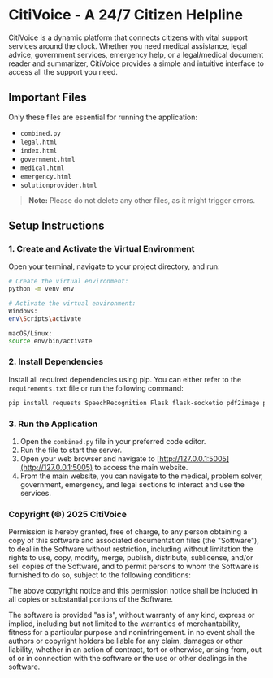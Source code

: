 # CitiVoice - A 24/7 Citizen Helpline 

CitiVoice is a dynamic platform that connects citizens with vital support services around the clock. Whether you need medical assistance, legal advice, government services, emergency help, or a legal/medical document reader and summarizer, CitiVoice provides a simple and intuitive interface to access all the support you need.

## Important Files

Only these files are essential for running the application:

- `combined.py`
- `legal.html`
- `index.html`
- `government.html`
- `medical.html`
- `emergency.html`
- `solutionprovider.html`

> **Note:** Please do not delete any other files, as it might trigger errors.

## Setup Instructions

### 1. Create and Activate the Virtual Environment

Open your terminal, navigate to your project directory, and run:

```bash
# Create the virtual environment:
python -m venv env

# Activate the virtual environment:
Windows:
env\Scripts\activate

macOS/Linux:
source env/bin/activate
```
### 2. Install Dependencies

Install all required dependencies using pip. You can either refer to the `requirements.txt` file or run the following command:


```bash
pip install requests SpeechRecognition Flask flask-socketio pdf2image pytesseract Pillow PyMuPDF langdetect google-generativeai gTTS
```
### 3. Run the Application


1. Open the `combined.py` file in your preferred code editor.
2. Run the file to start the server.
3. Open your web browser and navigate to [http://127.0.0.1:5005](http://127.0.0.1:5005) to access the main website.
4. From the main website, you can navigate to the medical, problem solver, government, emergency, and legal sections to interact and use the services.




### Copyright (©) 2025 CitiVoice

Permission is hereby granted, free of charge, to any person obtaining a copy
of this software and associated documentation files (the "Software"), to deal
in the Software without restriction, including without limitation the rights
to use, copy, modify, merge, publish, distribute, sublicense, and/or sell
copies of the Software, and to permit persons to whom the Software is
furnished to do so, subject to the following conditions:

The above copyright notice and this permission notice shall be included in all
copies or substantial portions of the Software.

The software is provided "as is", without warranty of any kind, express or
implied, including but not limited to the warranties of merchantability,
fitness for a particular purpose and noninfringement. in no event shall the
authors or copyright holders be liable for any claim, damages or other
liability, whether in an action of contract, tort or otherwise, arising from,
out of or in connection with the software or the use or other dealings in the
software.

